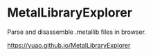 # MetalLibraryExplorer

Parse and disassemble .metallib files in browser.

https://yuao.github.io/MetalLibraryExplorer
